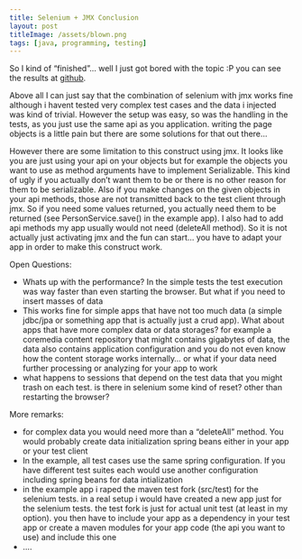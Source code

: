 ```yaml
---
title: Selenium + JMX Conclusion
layout: post
titleImage: /assets/blown.png
tags: [java, programming, testing]
---
```


So I kind of “finished”… well I just got bored with the topic :P you can see the results at [github](https://github.com/suicide/hitlist).

Above all I can just say that the combination of selenium with jmx works fine although i havent tested very 
complex test cases and the data i injected was kind of trivial. However the setup was easy, so was the handling 
in the tests, as you just use the same api as you application. writing the page objects is a little pain but there 
are some solutions for that out there…

However there are some limitation to this construct using jmx. It looks like you are just using your api on your 
objects but for example the objects you want to use as method arguments have to implement Serializable. This kind 
of ugly if you actually don’t want them to be or there is no other reason for them to be serializable. Also if you 
make changes on the given objects in your api methods, those are not transmitted back to the test client through jmx. 
So if you need some values returned, you actually need them to be returned (see PersonService.save() in the example 
app). I also had to add api methods my app usually would not need (deleteAll method). So it is not actually just 
activating jmx and the fun can start… you have to adapt your app in order to make this construct work.

 

Open Questions:

* Whats up with the performance? In the simple tests the test execution was way faster than even starting the browser. 
But what if you need to insert masses of data
* This works fine for simple apps that have not too much data (a simple jdbc/jpa or something app that is actually 
just a crud app). What about apps that have more complex data or data storages? for example a coremedia content 
repository that might contains gigabytes of data, the data also contains application configuration and you do not 
even know how the content storage works internally… or what if your data need further processing or analyzing for your 
app to work
* what happens to sessions that depend on the test data that you might trash on each test. is there in selenium some 
kind of reset? other than restarting the browser?

More remarks:

* for complex data you would need more than a “deleteAll” method. You would probably create data initialization 
spring beans either in your app or your test client
* In the example, all test cases use the same spring configuration. If you have different test suites each would 
use another configuration including spring beans for data intialization
* in the example app i raped the maven test fork (src/test) for the selenium tests. in a real setup i would have 
created a new app just for the selenium tests. the test fork is just for actual unit test (at least in my option). 
you then have to include your app as a dependency in your test app or create a maven modules for your app code 
(the api you want to use) and include this one
* ….
